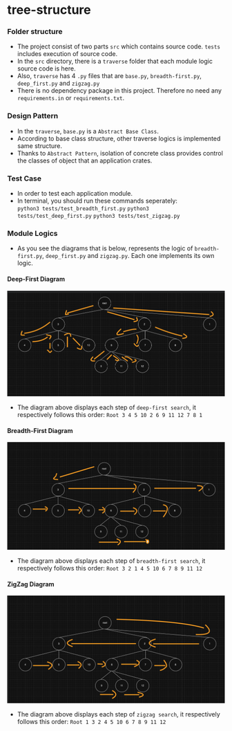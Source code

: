 # tree-structure

### Folder structure
- The project consist of two parts `src` which contains source code.
`tests` includes execution of source code.
- In the `src` directory, there is a `traverse` folder that each module logic source code is here.  
- Also, `traverse` has 4 `.py` files that are `base.py`, `breadth-first.py`, `deep_first.py` and `zigzag.py`
- There is no dependency package in this project. Therefore no need any `requirements.in` or `requirements.txt`.

### Design Pattern
- In the `traverse`, `base.py` is a `Abstract Base Class`. 
- According to base class structure, other traverse logics is implemented same structure. 
- Thanks to `Abstract Pattern`, isolation of concrete class provides control the classes of object that an application crates.

### Test Case
- In order to test each application module.
- In terminal, you should run these commands seperately:  
  `python3 tests/test_breadth_first.py`
  `python3 tests/test_deep_first.py`
  `python3 tests/test_zigzag.py`


### Module Logics
- As you see the diagrams that is below, represents the logic of `breadth-first.py`, `deep_first.py` and `zigzag.py`. Each one implements its own logic.

#### Deep-First Diagram

![deep-first](https://github.com/zeki-kadiroglu/tree-structure/blob/main/diagrams/deep-first.png)

- The diagram above displays each step of `deep-first search`, it respectively follows this order: `Root 3 4 5 10 2 6 9 11 12 7 8 1`

#### Breadth-First Diagram
![breadth-first](https://github.com/zeki-kadiroglu/tree-structure/blob/main/diagrams/breadth-first.png)

- The diagram above displays each step of `breadth-first search`, it respectively follows this order: `Root 3 2 1 4 5 10 6 7 8 9 11 12`

#### ZigZag Diagram
![zigzag diagram](https://github.com/zeki-kadiroglu/tree-structure/blob/main/diagrams/zigzag.png)

- The diagram above displays each step of `zigzag search`, it respectively follows this order: `Root 1 3 2 4 5 10 6 7 8 9 11 12`


